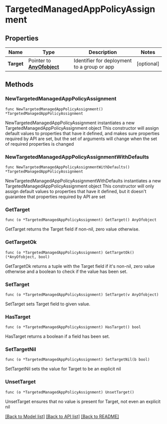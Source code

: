 # TargetedManagedAppPolicyAssignment

## Properties

Name | Type | Description | Notes
------------ | ------------- | ------------- | -------------
**Target** | Pointer to [**AnyOfobject**](anyOf&lt;object&gt;.md) | Identifier for deployment to a group or app | [optional] 

## Methods

### NewTargetedManagedAppPolicyAssignment

`func NewTargetedManagedAppPolicyAssignment() *TargetedManagedAppPolicyAssignment`

NewTargetedManagedAppPolicyAssignment instantiates a new TargetedManagedAppPolicyAssignment object
This constructor will assign default values to properties that have it defined,
and makes sure properties required by API are set, but the set of arguments
will change when the set of required properties is changed

### NewTargetedManagedAppPolicyAssignmentWithDefaults

`func NewTargetedManagedAppPolicyAssignmentWithDefaults() *TargetedManagedAppPolicyAssignment`

NewTargetedManagedAppPolicyAssignmentWithDefaults instantiates a new TargetedManagedAppPolicyAssignment object
This constructor will only assign default values to properties that have it defined,
but it doesn't guarantee that properties required by API are set

### GetTarget

`func (o *TargetedManagedAppPolicyAssignment) GetTarget() AnyOfobject`

GetTarget returns the Target field if non-nil, zero value otherwise.

### GetTargetOk

`func (o *TargetedManagedAppPolicyAssignment) GetTargetOk() (*AnyOfobject, bool)`

GetTargetOk returns a tuple with the Target field if it's non-nil, zero value otherwise
and a boolean to check if the value has been set.

### SetTarget

`func (o *TargetedManagedAppPolicyAssignment) SetTarget(v AnyOfobject)`

SetTarget sets Target field to given value.

### HasTarget

`func (o *TargetedManagedAppPolicyAssignment) HasTarget() bool`

HasTarget returns a boolean if a field has been set.

### SetTargetNil

`func (o *TargetedManagedAppPolicyAssignment) SetTargetNil(b bool)`

 SetTargetNil sets the value for Target to be an explicit nil

### UnsetTarget
`func (o *TargetedManagedAppPolicyAssignment) UnsetTarget()`

UnsetTarget ensures that no value is present for Target, not even an explicit nil

[[Back to Model list]](../README.md#documentation-for-models) [[Back to API list]](../README.md#documentation-for-api-endpoints) [[Back to README]](../README.md)


